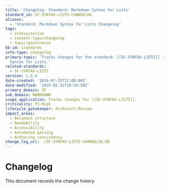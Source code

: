 ```yaml
---
title: 'Changelog: Standard: Markdown Syntax for Lists'
standard_id: SF-SYNTAX-LISTS-CHANGELOG
aliases:
  - 'Standard: Markdown Syntax for Lists Changelog'
tags:
  - status/active
  - content-type/changelog
  - topic/governance
kb-id: standards
info-type: changelog
primary-topic: 'Tracks changes for the standard: [[SF-SYNTAX-LISTS]] - Standard: Markdown
  Syntax for Lists.'
related-standards:
  - SF-SYNTAX-LISTS
version: 1.0.0
date-created: '2024-07-15T12:00:00Z'
date-modified: '2025-05-31T18:54:50Z'
primary_domain: SF
sub_domain: MARKDOWN
scope_application: Tracks changes for [[SF-SYNTAX-LISTS]].
criticality: P1-High
lifecycle_gatekeeper: Architect-Review
impact_areas:
  - Document structure
  - Readability
  - Accessibility
  - Automated parsing
  - Authoring consistency
change_log_url: ./SF-SYNTAX-LISTS-CHANGELOG.MD
---
```


# Changelog

This document records the change history.
